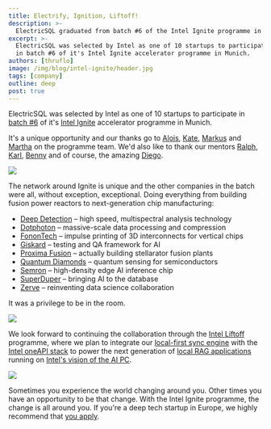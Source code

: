 ```yaml
---
title: Electrify, Ignition, Liftoff!
description: >-
  ElectricSQL graduated from batch #6 of the Intel Ignite programme in Munich and joined Intel's Liftoff programme.
excerpt: >-
  ElectricSQL was selected by Intel as one of 10 startups to participate
  in batch #6 of it's Intel Ignite accelerator programme in Munich.
authors: [thruflo]
image: /img/blog/intel-ignite/header.jpg
tags: [company]
outline: deep
post: true
---
```


ElectricSQL was selected by Intel as one of 10 startups to participate in [batch #6](https://intelignite.com/intel-ignite-selects-10-startups-for-fall-2023-european-cohort/) of it's [Intel Ignite](https://intelignite.com) accelerator programme in Munich.

It's a unique opportunity and our thanks go to [Alois](https://www.linkedin.com/in/alois-eder-013b0460/), [Kate](https://www.linkedin.com/in/katehach/), [Markus](https://www.linkedin.com/in/markusbohl/) and [Martha](https://www.linkedin.com/in/martha-ivanovas-78a897b/) on the programme team. We'd also like to thank our mentors [Ralph](https://www.linkedin.com/in/ralphdw/), [Karl](https://www.linkedin.com/in/0xpit/), [Benny](https://www.linkedin.com/in/fuhry/) and of course, the amazing [Diego](https://www.linkedin.com/in/diego-bailón-humpert-92390a28b/).

[![](/img/blog/intel-ignite/mentors.jpg)](/img/blog/intel-ignite/mentors.jpg)

The network around Ignite is unique and the other companies in the batch were all, without exception, exceptional. Doing everything from building fusion power reactors to next-generation chip manufacturing:

- [Deep Detection](https://deepdetection.tech) – high speed, multispectral analysis technology
- [Dotphoton](https://www.dotphoton.com) – massive-scale data processing and compression
- [FononTech](https://www.fonontech.com) – impulse printing of 3D interconnects for vertical chips
- [Giskard](https://www.giskard.ai) – testing and QA framework for AI
- [Proxima Fusion](https://www.proximafusion.com) – actually building stellarator fusion plants
- [Quantum Diamonds](https://www.quantumdiamonds.de) – quantum sensing for semiconductors
- [Semron](https://www.semron.ai) – high-density edge AI inference chip
- [SuperDuper](https://superduperdb.com) – bringing AI to the database
- [Zerve](https://www.zerve.ai) – reinventing data science collaboration

It was a privilege to be in the room.

[![](/img/blog/intel-ignite/batch6.jpg)](https://intelignite.com/intel-ignite-selects-10-startups-for-fall-2023-european-cohort/)

We look forward to continuing the collaboration through the [Intel Liftoff](https://www.intel.com/content/www/us/en/developer/tools/oneapi/liftoff.html) programme, where we plan to integrate our [local-first sync engine](https://legacy.electric-sql.com/docs/intro/local-first) with the [Intel oneAPI stack](https://www.intel.com/content/www/us/en/developer/tools/oneapi/overview.html) to power the next generation of [local RAG applications](/blog/2024/02/05/local-first-ai-with-tauri-postgres-pgvector-llama) running on [Intel's vision of the AI PC](https://www.intel.com/content/www/us/en/products/docs/processors/core-ultra/ai-pc.html).

[![](/img/blog/intel-ignite/ai-pc.jpg)](https://www.intel.com/content/www/us/en/products/docs/processors/core-ultra/ai-pc.html)

Sometimes you experience the world changing around you. Other times you have an opportunity to be that change. With the Intel Ignite programme, the change is all around you. If you're a deep tech startup in Europe, we highly recommend that [you apply](https://intelignite.com/apply).
